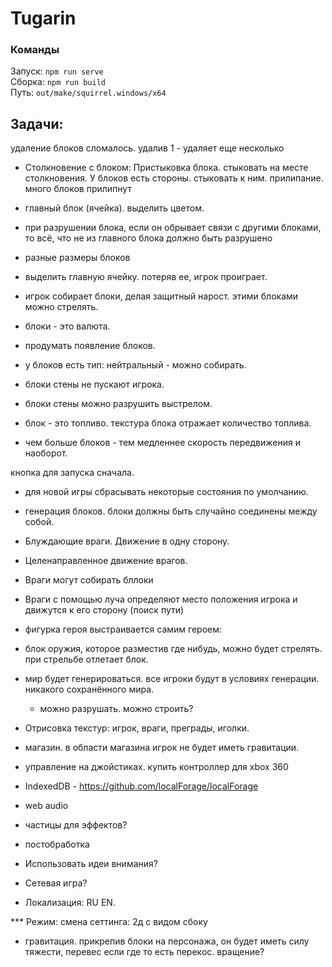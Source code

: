# Tugarin

### Команды
Запуск: `npm run serve`  
Сборка: `npm run build`  
Путь: `out/make/squirrel.windows/x64`

## Задачи:
удаление блоков сломалось. удалив 1 - удаляет еще несколько

* Столкновение с блоком: Пристыковка блока. стыковать на месте столкновения.
У блоков есть стороны. стыковать к ним. прилипание. много блоков прилипнут
* главный блок (ячейка). выделить цветом.
* при разрушении блока, если он обрывает связи с другими блоками, то всё, что не из главного блока должно быть разрушено

* разные размеры блоков

* выделить главную ячейку. потеряв ее, игрок проиграет.
* игрок собирает блоки, делая защитный нарост. этими блоками можно стрелять.

* блоки - это валюта.
* продумать появление блоков.
* у блоков есть тип: нейтральный - можно собирать.
* блоки стены не пускают игрока.
* блоки стены можно разрушить выстрелом.
* блок - это топливо. текстура блока отражает количество топлива.
* чем больше блоков - тем медленнее скорость передвижения и наоборот.

кнопка для запуска сначала.
* для новой игры сбрасывать некоторые состояния по умолчанию.

* генерация блоков. блоки должны быть случайно соединены между собой.

* Блуждающие враги. Движение в одну сторону.
* Целенаправленное движение врагов.
* Враги могут собирать бллоки
* Враги с помощью луча определяют место положения игрока и движутся к его сторону (поиск пути)

* фигурка героя выстраивается самим героем:
* блок оружия, которое разместив где нибудь, можно будет стрелять. при стрельбе отлетает блок.
* мир будет генерироваться. все игроки будут в условиях генерации. никакого сохранённого мира.
    * можно разрушать. можно строить?

* Отрисовка текстур: игрок, враги, преграды, иголки.

* магазин. в области магазина игрок не будет иметь гравитации.

* управление на джойстиках. купить контроллер для xbox 360

* IndexedDB - https://github.com/localForage/localForage
* web audio
* частицы для эффектов?
* постобработка

* Использовать идеи внимания?
* Сетевая игра?

* Локализация: RU EN.

*** Режим: смена сеттинга: 2д с видом сбоку
* гравитация. прикрепив блоки на персонажа, он будет иметь силу тяжести, перевес если где то есть перекос. вращение?
